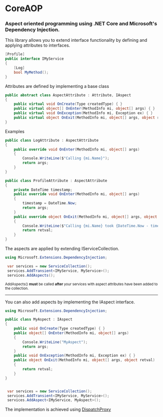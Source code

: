 # CoreAOP

### Aspect oriented programming using .NET Core and Microsoft's Dependency Injection.


This library allows you to extend interface functionality by defining and applying attributes to interfaces.


```csharp
[Profile]
public interface IMyService 
{
    [Log]
    bool MyMethod();
}
```

Attributes are defined by implementing a base class

```csharp
public abstract class AspectAttribute : Attribute, IAspect
{
    public virtual void OnCreate(Type createdType) { }
    public virtual object[] OnEnter(MethodInfo mi, object[] args) { }
    public virtual void OnException(MethodInfo mi, Exception ex) { }
    public virtual object OnExit(MethodInfo mi, object[] args, object retval) { }
}
```

Examples

```csharp
public class LogAttribute : AspectAttribute
{
    public override void OnEnter(MethodInfo mi, object[] args) 
    { 
        Console.WriteLine($"Calling {mi.Name}");
        return args;
    }
}
```

```csharp
public class ProfileAttribute : AspectAttribute
{
    private DateTime timestamp;
    public override void OnEnter(MethodInfo mi, object[] args) 
    { 
        timestamp = DateTime.Now;
        return args;
    }
    public override object OnExit(MethodInfo mi, object[] args, object retval) 
    { 
        Console.WriteLine($"Calling {mi.Name} took {DateTime.Now - timestamp}");
        return retval;
    }
}
```

The aspects are applied by extending IServiceCollection.


```csharp
using Microsoft.Extensions.DependencyInjection;

 var services = new ServiceCollection();
 services.AddTransient<IMyService, MyService>();
 services.AddAspects();
```

<sup>AddAspects() __must__ be called __after__ your services with aspect attributes have been added to the collection.</sup>

----

You can also add aspects by implementing the IAspect interface.

```csharp
using Microsoft.Extensions.DependencyInjection;

public class MyAspect : IAspect
{
    public void OnCreate(Type createdType) { }
    public object[] OnEnter(MethodInfo mi, object[] args) 
    { 
        Console.WriteLine("MyAspect"); 
        return args;
    }
    public void OnException(MethodInfo mi, Exception ex) { }
    public object OnExit(MethodInfo mi, object[] args, object retval) 
	{  
        return retval; 
	}
}
```
```csharp

 var services = new ServiceCollection();
 services.AddTransient<IMyService, MyService>();
 services.AddAspect<IMyService, MyAspect>();

```

The implementation is achieved using [DispatchProxy](https://docs.microsoft.com/en-us/dotnet/api/system.reflection.dispatchproxy)